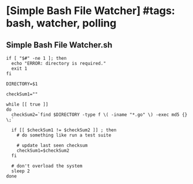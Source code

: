 # [Simple Bash File Watcher] #tags: bash, watcher, polling

## Simple Bash File Watcher.sh

```shell
if [ "$#" -ne 1 ]; then
  echo "ERROR: directory is required."
  exit 1
fi

DIRECTORY=$1

checkSum1=""

while [[ true ]]
do
  checkSum2=`find $DIRECTORY -type f \( -iname "*.go" \) -exec md5 {} \;`
  
  if [[ $checkSum1 != $checkSum2 ]] ; then
	# do something like run a test suite
    
    # update last seen checksum
    checkSum1=$checkSum2
  fi
  
  # don't overload the system
  sleep 2
done
```

